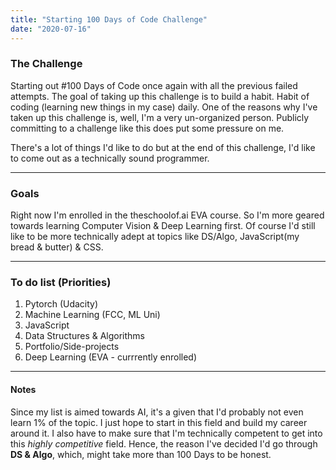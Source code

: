 ```yaml
---
title: "Starting 100 Days of Code Challenge"
date: "2020-07-16"
---
```



### The Challenge
Starting out #100 Days of Code once again with all the previous failed attempts. The goal of taking up this challenge is to build a habit. Habit of coding (learning new things in my case) daily. One of the reasons why I've taken up this challenge is, well, I'm a very un-organized person. Publicly committing to a challenge like this does put some pressure on me. 

There's a lot of things I'd like to do but at the end of this challenge, I'd like to come out as a technically sound programmer.
<hr/>

### Goals
Right now I'm enrolled in the theschoolof.ai EVA course. So I'm more geared towards learning Computer Vision & Deep Learning first. Of course I'd still like to be more technically adept at topics like DS/Algo, JavaScript(my bread & butter) & CSS. 
<hr/>

### To do list (Priorities)

1. Pytorch (Udacity)
2. Machine Learning (FCC, ML Uni)
3. JavaScript 
4. Data Structures & Algorithms
5. Portfolio/Side-projects
6. Deep Learning (EVA - currrently enrolled)

<hr/>

#### Notes
Since my list is aimed towards AI, it's a given that I'd probably not even learn 1% of the topic. I just hope to start in this field and build my career around it. I also have to make sure that I'm technically competent to get into this _highly competitive_ field. Hence, the reason I've decided I'd go through **DS & Algo**, which, might take more than 100 Days to be honest.






